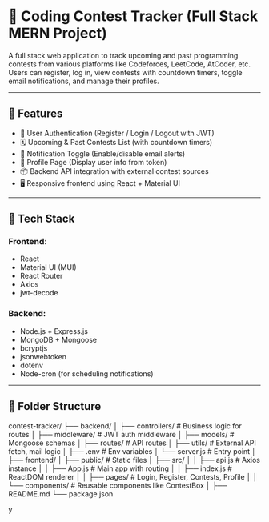 # 🏁 Coding Contest Tracker (Full Stack MERN Project)

A full stack web application to track upcoming and past programming contests from various platforms like Codeforces, LeetCode, AtCoder, etc. Users can register, log in, view contests with countdown timers, toggle email notifications, and manage their profiles.

---

## 🚀 Features

- 🔐 User Authentication (Register / Login / Logout with JWT)
- 🗓️ Upcoming & Past Contests List (with countdown timers)
- 📨 Notification Toggle (Enable/disable email alerts)
- 👤 Profile Page (Display user info from token)
- 📦 Backend API integration with external contest sources
- 🖥️ Responsive frontend using React + Material UI

---

## 🧱 Tech Stack

### Frontend:
- React
- Material UI (MUI)
- React Router
- Axios
- jwt-decode

### Backend:
- Node.js + Express.js
- MongoDB + Mongoose
- bcryptjs
- jsonwebtoken
- dotenv
- Node-cron (for scheduling notifications)

---

## 📁 Folder Structure

contest-tracker/
├── backend/
│ ├── controllers/ # Business logic for routes
│ ├── middleware/ # JWT auth middleware
│ ├── models/ # Mongoose schemas
│ ├── routes/ # API routes
│ ├── utils/ # External API fetch, mail logic
│ ├── .env # Env variables
│ └── server.js # Entry point
│
├── frontend/
│ ├── public/ # Static files
│ ├── src/
│ │ ├── api.js # Axios instance
│ │ ├── App.js # Main app with routing
│ │ ├── index.js # ReactDOM renderer
│ │ ├── pages/ # Login, Register, Contests, Profile
│ │ └── components/ # Reusable components like ContestBox
│
├── README.md
└── package.json

y
